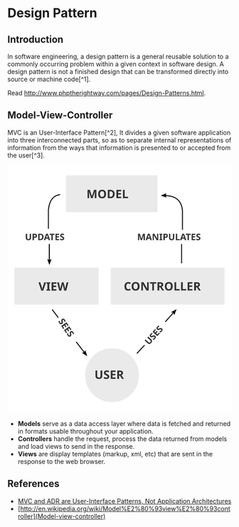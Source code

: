 # Design Pattern

## Introduction

In software engineering, a design pattern is a general reusable solution to a commonly occurring problem within a given context in software design. A design pattern is not a finished design that can be transformed directly into source or machine code[^1].

Read <http://www.phptherightway.com/pages/Design-Patterns.html>. 
## Model-View-Controller

MVC is an User-Interface Pattern[^2], It divides a given software application into three interconnected parts, so as to separate internal representations of information from the ways that information is presented to or accepted from the user[^3].

![MVC Process](images/mvc-process.svg)

* **Models** serve as a data access layer where data is fetched and returned in formats usable throughout your application.
* **Controllers** handle the request, process the data returned from models and load views to send in the response.
* **Views** are display templates (markup, xml, etc) that are sent in the response to the web browser.

## References

* [MVC and ADR are User-Interface Patterns, Not Application Architectures](http://paul-m-jones.com/archives/6079)
* [http://en.wikipedia.org/wiki/Model%E2%80%93view%E2%80%93controller](Model-view-controller)

[1]: http://en.wikipedia.org/wiki/Software_design_pattern "Software design pattern"
[2]: http://paul-m-jones.com/archives/6079 "MVC and ADR are User-Interface Patterns, Not Application Architectures"
[3]: http://en.wikipedia.org/wiki/Model%E2%80%93view%E2%80%93controller "Model-view-controller"